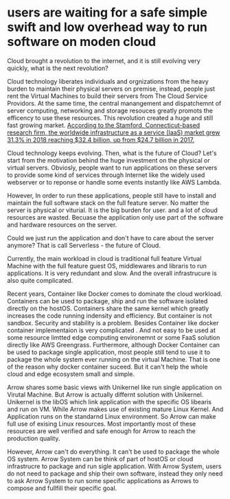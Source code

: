 # users are waiting for a safe simple swift and low overhead way to run software on moden cloud

Cloud brought a revolution to the internet, and it is still evolving very quickly, what is the next revolution?

Cloud technology liberates individuals and orgnizations from the heavy burden to maintain their physical servers on premise, instead, people just rent the Virtual Machines to build their servers from The Cloud Service Providors. At the same time, the central manangement and dispatchemnt of server computing, networking and storage resouces greatly promots the efficency to use these resources. This revolution created a huge and still fast growing market. [According to the Stamford, Connecticut-based research firm, the worldwide infrastructure as a service (IaaS) market grew 31.3% in 2018 reaching $32.4 billion, up from $24.7 billion in 2017.](https://www.forbes.com/sites/jeanbaptiste/2019/08/02/amazon-owns-nearly-half-of-the-public-cloud-infrastructure-market-worth-over-32-billion-report/#7eb2280f29e0)

Cloud technology keeps evolving. Then, what is the future of Cloud?
Let's start from the motivation behind the huge investment on the physical or virtual servers. Obviosly, people want to run applications on these servers to provide some kind of services through Internet like the widely used webserver or to reponse or handle some events instantly like AWS Lambda.

However, In order to run these applications, people still have to install and maintain the full software stack on the full feature server. No matter the server is physical or viturial. It is the big burden for user. and a lot of cloud resources are wasted. Becuase the application only use part of the software and hardware resources on the server.

Could we just run the application and don't have to care about the server anymore? That is call Serverless - the future of Cloud.



Currently, the main workload in cloud is traditional full feature Virtual Machine with the full feature guest OS, middlewares and libraris to run applications. It is very redundant and slow. And the overall infrastrucure is also quite complicated. 

Recent years, Container like Docker comes to dominate the cloud workload. Containers can be used to package, ship and run the software isolated directly on the hostOS. Containers share the same kernel which greatly increases the code running indensity and efficiency. But container is not sandbox. Security and stability is a problem. Besides Container like docker container implementaion is very complicated . And not easy to be used at some resource limtted edge computing environemnt or some FaaS solution directly like AWS Greengrass. Furthermore, although Docker Container can be used to package single application, most people still tend to use it to package the whole system ever running on the virtual Machine. That is one of the reason why docker container suceed. But it can't help the whole cloud and edge ecosystem small and simple.

Arrow shares some basic views with Unikernel like run single application on Virutal Machine. But Arrow is actually differnt solution with Unikernel. Unikernel is the libOS which link application with the specific OS libearis and run on VM. While Arrow makes use of existing mature Linux Kernel. And Application runs on the standarnd Linux environment. So Arrow can make full use of exising Linux resources. Most importantly most of these resources are well verified and safe enough for Arrow to reach the production quality.

However, Arrow can't do everything. It can't be used to package the whole OS system. Arrow System can be think of part of hostOS or cloud infrastrucre to package and run sigle application. With Arrow System, users do not need to package and ship their own software, instead they only need to ask Arrow System to run some specific applications as Arrows to compose and fullfill their specific goal.     

